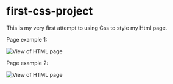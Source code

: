 # first-css-project
This is my very first attempt to using Css to style my Html page.

Page example 1: 

<img src="/stylesheet/htmlPage1.JPG" alt="View of HTML page">

Page example 2: 

<img src="Compulsory Task 1/stylesheet/htmlPage2.JPG" alt="View of HTML page">

